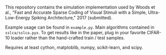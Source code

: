 This repository contains the simulation implementation used by Woods et al., "Fast and Accurate Sparse Coding of Visual Stimuli with a Simple, Ultra-Low-Energy Spiking Architecture," 2017 (submitted).

Example usage can be found in `example.py`.  Main algorithms contained in `sslca/sslca.pyx`.  To get results like in the paper, plug in your favorite CIFAR-10 loader rather than the hand-crafted train / test samples.

Requires at least cython, matploblib, numpy, scikit-learn, and scipy.

